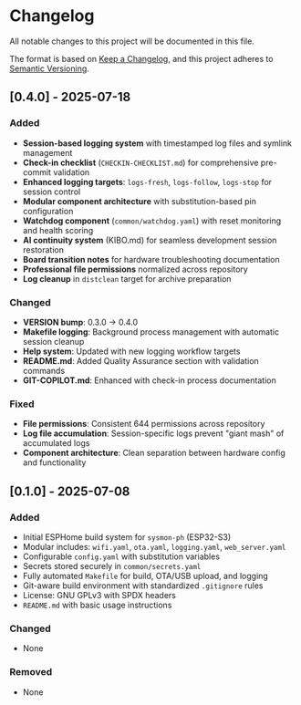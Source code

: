 # Changelog

All notable changes to this project will be documented in this file.

The format is based on [Keep a Changelog](https://keepachangelog.com/en/1.0.0/),
and this project adheres to [Semantic Versioning](https://semver.org/spec/v2.0.0.html).

## [0.4.0] - 2025-07-18
### Added
- **Session-based logging system** with timestamped log files and symlink management
- **Check-in checklist** (`CHECKIN-CHECKLIST.md`) for comprehensive pre-commit validation
- **Enhanced logging targets**: `logs-fresh`, `logs-follow`, `logs-stop` for session control
- **Modular component architecture** with substitution-based pin configuration
- **Watchdog component** (`common/watchdog.yaml`) with reset monitoring and health scoring
- **AI continuity system** (KIBO.md) for seamless development session restoration
- **Board transition notes** for hardware troubleshooting documentation
- **Professional file permissions** normalized across repository
- **Log cleanup** in `distclean` target for archive preparation

### Changed
- **VERSION bump**: 0.3.0 → 0.4.0
- **Makefile logging**: Background process management with automatic session cleanup
- **Help system**: Updated with new logging workflow targets
- **README.md**: Added Quality Assurance section with validation commands
- **GIT-COPILOT.md**: Enhanced with check-in process documentation

### Fixed
- **File permissions**: Consistent 644 permissions across repository
- **Log file accumulation**: Session-specific logs prevent "giant mash" of accumulated logs
- **Component architecture**: Clean separation between hardware config and functionality

## [0.1.0] - 2025-07-08
### Added
- Initial ESPHome build system for `sysmon-ph` (ESP32-S3)
- Modular includes: `wifi.yaml`, `ota.yaml`, `logging.yaml`, `web_server.yaml`
- Configurable `config.yaml` with substitution variables
- Secrets stored securely in `common/secrets.yaml`
- Fully automated `Makefile` for build, OTA/USB upload, and logging
- Git-aware build environment with standardized `.gitignore` rules
- License: GNU GPLv3 with SPDX headers
- `README.md` with basic usage instructions

### Changed
- None

### Removed
- None

